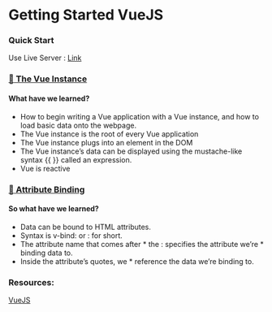 # Getting Started VueJS

### Quick Start
Use Live Server : [Link](https://marketplace.visualstudio.com/items?itemName=ritwickdey.LiveServer)

### [:open_file_folder: The Vue Instance ](https://github.com/khairul-abdi/khairul-abdi-Getting_Started_VueJS/tree/master/Intro%20to%20Vue.js/1.%20The%20Vue%20Instance)

#### What have we learned?
* How to begin writing a Vue application with a Vue instance, and how to load basic data onto the webpage.
* The Vue instance is the root of every Vue application
* The Vue instance plugs into an element in the DOM
* The Vue instance’s data can be displayed using the mustache-like syntax {{ }} called an expression.
* Vue is reactive

### [:open_file_folder: Attribute Binding ](https://github.com/khairul-abdi/khairul-abdi-Getting_Started_VueJS/tree/master/Intro%20to%20Vue.js/2.%20Attribute%20Binding)

#### So what have we learned?
* Data can be bound to HTML attributes.
* Syntax is v-bind: or : for short.
* The attribute name that comes after * the : specifies the attribute we’re * binding data to.
* Inside the attribute’s quotes, we * reference the data we’re binding to.


### Resources:
[VueJS](https://www.vuemastery.com/courses/intro-to-vue-js/vue-instance/) 
